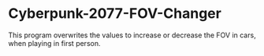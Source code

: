 # Cyberpunk-2077-FOV-Changer
This program overwrites the values to increase or decrease the FOV in cars, when playing in first person.
